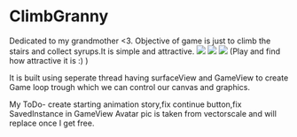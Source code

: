 # ClimbGranny
Dedicated to my grandmother <3.
Objective of game is just to climb the stairs and collect syrups.It is simple and attractive.
![](pics/gif1.gif)  ![](pics/gif2.gif)   ![](pics/gif3.gif)
(Play and find how attractive it is :) )

It is built using seperate thread having surfaceView and GameView to create Game
loop trough which we can control our canvas and graphics.

My ToDo- create starting animation story,fix continue button,fix SavedInstance in GameView
Avatar pic is taken from vectorscale and will replace once I get free.
